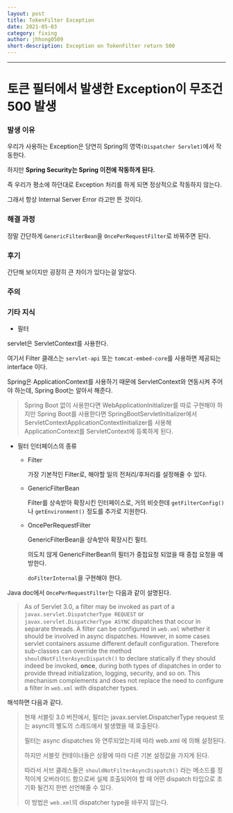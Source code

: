 ```yaml
---
layout: post
title: TokenFilter Exception
date: 2021-05-03
category: fixing
author: jhhong0509
short-description: Exception on TokenFilter return 500
---
```

------

# 토큰 필터에서 발생한 Exception이 무조건 500 발생

### 발생 이유

우리가 사용하는 Exception은 당연히 Spring의 영역`(Dispatcher Servlet)`에서 작동한다.

하지만 **Spring Security는 Spring 이전에 작동하게 된다.**

즉 우리가 평소에 하던대로 Exception 처리를 하게 되면 정상적으로 작동하지 않는다.

그래서 항상 Internal Server Error 라고만 뜬 것이다.

### 해결 과정

정말 간단하게 `GenericFilterBean`을 `OncePerRequestFilter`로 바꿔주면 된다.

### 후기

간단해 보이지만 굉장히 큰 차이가 있다는걸 알았다.

### 주의

### 기타 지식

- 필터

servlet은 ServletContext를 사용한다.

여기서 Filter 클래스는 `servlet-api` 또는 `tomcat-embed-core`를 사용하면 제공되는 interface 이다.

Spring은 ApplicationContext를 사용하기 때문에 ServletContext와 연동시켜 주어야 하는데, Spring Boot는 알아서 해준다.

> Spring Boot 없이 사용한다면 WebApplicationInitializer를 따로 구현해야 하지만 Spring Boot를 사용한다면 SpringBootServletInitializer에서 ServletContextApplicationContextInitializer를 사용해 ApplicationContext를 ServletContext에 등록하게 된다.



- 필터 인터페이스의 종류

  - Filter

    가장 기본적인 Filter로, 해야할 일의 전처리/후처리를 설정해줄 수 있다.

  - GenericFilterBean

    Filter를 상속받아 확장시킨 인터페이스로, 거의 비슷한데 `getFilterConfig()`나 `getEnvironment()` 정도를 추가로 지원한다.

  - OncePerRequestFilter

    GenericFilterBean을 상속받아 확장시킨 필터.

    의도치 않게 GenericFilterBean의 필터가 중첩요청 되었을 때 중첩 요청을 예방한다.

    `doFilterInternal`을 구현해야 한다.



Java doc에서 `OncePerRequestFilter`는 다음과 같이 설명된다.

> As of Servlet 3.0, a filter may be invoked as part of a `javax.servlet.DispatcherType REQUEST` or `javax.servlet.DispatcherType ASYNC` dispatches that occur in separate threads. A filter can be configured in `web.xml` whether it should be involved in async dispatches. However, in some cases servlet containers assume different default configuration. Therefore sub-classes can override the method `shouldNotFilterAsyncDispatch()` to declare statically if they should indeed be invoked, **once**, during both types of dispatches in order to provide thread initialization, logging, security, and so on. This mechanism complements and does not replace the need to configure a filter in `web.xml` with dispatcher types.

해석하면 다음과 같다.

> 현재 서블릿 3.0 버전에서, 필터는 javax.servlet.DispatcherType request 또는 async의 별도의 스레드에서 발생했을 때 호출된다.
>
> 필터는 async dispatches 와 연루되었는지에 따라 web.xml 에 의해 설정된다.
>
> 하지만 서블릿 컨테이너들은 상황에 따라 다른 기본 설정값을 가지게 된다.
>
> 따라서 서브 클래스들은 `shouldNotFilterAsyncDispatch()` 라는 메소드를 정적이게 오버라이드 함으로써 실제 호출되어야 할 때 어떤 dispatch 타입으로 초기화 될건지 한번 선언해줄 수 있다.
>
> 이 방법은 `web.xml`의 dispatcher type을 바꾸지 않는다.

